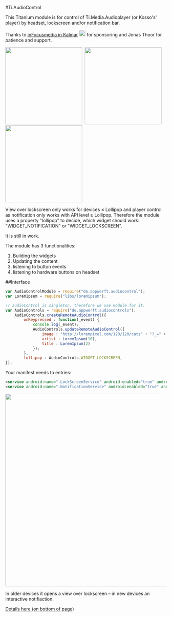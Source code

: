 #Ti.AudioControl


This Titanium module is for control of Ti.Media.Audioplayer (or Kosso's' player) by headset, lockscreen and/or notification bar.

Thanks to [inFocusmedia in Kalmar](http://www.infocusmedia.se/app/)  <img src="http://www.infocusmedia.se/wp-content/themes/ifom/images/logo_ifom_01.png" height=20/>
 for sponsoring and Jonas Thoor for patience and support. 

<img src="https://raw.githubusercontent.com/AppWerft/Ti.AudioControls/master/assets/ac1.png" width=240>  <img src="https://raw.githubusercontent.com/AppWerft/Ti.AudioControls/master/assets/ac2.png" width=240>  <img src="https://raw.githubusercontent.com/AppWerft/Ti.AudioControls/master/assets/ac3.png" width=240>

View over lockscreen only works for devices ≤ Lollipop and player control as notification only works with API level ≥ Lollipop. Therefore the module uses a property "lollipop" to decide, which widget should work: "WIDGET_NOTIFICATION" or "WIDGET_LOCKSCREEN".

It is still in work.

The module has 3 functionalities:

1. Building the widgets
2. Updating the content
3. listening to button events
4. listening to hardware buttons on headset


##Interface

```javascript
var AudioControlModule = require("de.appwerft.audiocontrol");
var LoremIpsum = require("libs/loremipsum");

// audioControl is singleton, therefore we use module for it:
var AudioControls = require("de.appwerft.audiocontrols");
    AudioControls.createRemoteAudioControl({
        onKeypressed : function(_event) {
            console.log(_event);
            AudioControls.updateRemoteAudioControl({
                image : "http://lorempixel.com/120/120/cats" + "?_=" + Math.random(),
                artist : LoremIpsum(10),
                title : LoremIpsum(2)
            });
        },
        lollipop : AudioControls.WIDGET_LOCKSCREEN,
});
```

Your manifest needs to entries:

```xml
<service android:name=".LockScreenService" android:enabled="true" android:exported="true"/>
<service android:name=".NotificationService" android:enabled="true" android:exported="true"/>
```

<img src="https://raw.githubusercontent.com/AppWerft/Ti.AudioControls/master/assets/lsr.png" width="600">


In older devices it opens a view over lockscreen  – in new devices an interactive notifiaction.


[Details here (on bottom of page)](https://developer.android.com/about/versions/android-5.0-changes.html#Lockscreen+widget+support+removed)


